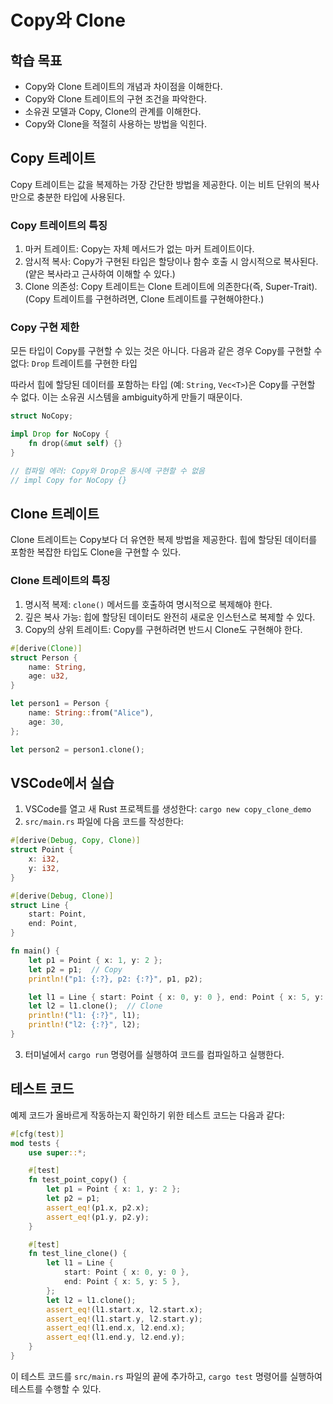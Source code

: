 # Copy와 Clone

## 학습 목표
- Copy와 Clone 트레이트의 개념과 차이점을 이해한다.
- Copy와 Clone 트레이트의 구현 조건을 파악한다.
- 소유권 모델과 Copy, Clone의 관계를 이해한다.
- Copy와 Clone을 적절히 사용하는 방법을 익힌다.

## Copy 트레이트

Copy 트레이트는 값을 복제하는 가장 간단한 방법을 제공한다. 이는 비트 단위의 복사만으로 충분한 타입에 사용된다.

### Copy 트레이트의 특징

1. 마커 트레이트: Copy는 자체 메서드가 없는 마커 트레이트이다.
2. 암시적 복사: Copy가 구현된 타입은 할당이나 함수 호출 시 암시적으로 복사된다.(얕은 복사라고 근사하여 이해할 수 있다.)
3. Clone 의존성: Copy 트레이트는 Clone 트레이트에 의존한다(즉, Super-Trait).(Copy 트레이트를 구현하려면, Clone 트레이트를 구현해야한다.)

### Copy 구현 제한

모든 타입이 Copy를 구현할 수 있는 것은 아니다. 다음과 같은 경우 Copy를 구현할 수 없다: `Drop` 트레이트를 구현한 타입

따라서 힙에 할당된 데이터를 포함하는 타입 (예: `String`, `Vec<T>`)은 Copy를 구현할 수 없다. 이는 소유권 시스템을 ambiguity하게 만들기 때문이다. 

```rust
struct NoCopy;

impl Drop for NoCopy {
    fn drop(&mut self) {}
}

// 컴파일 에러: Copy와 Drop은 동시에 구현할 수 없음
// impl Copy for NoCopy {}
```

## Clone 트레이트

Clone 트레이트는 Copy보다 더 유연한 복제 방법을 제공한다. 힙에 할당된 데이터를 포함한 복잡한 타입도 Clone을 구현할 수 있다.

### Clone 트레이트의 특징

1. 명시적 복제: `clone()` 메서드를 호출하여 명시적으로 복제해야 한다.
2. 깊은 복사 가능: 힙에 할당된 데이터도 완전히 새로운 인스턴스로 복제할 수 있다.
3. Copy의 상위 트레이트: Copy를 구현하려면 반드시 Clone도 구현해야 한다.

```rust
#[derive(Clone)]
struct Person {
    name: String,
    age: u32,
}

let person1 = Person {
    name: String::from("Alice"),
    age: 30,
};

let person2 = person1.clone();
```

## VSCode에서 실습

1. VSCode를 열고 새 Rust 프로젝트를 생성한다: `cargo new copy_clone_demo`
2. `src/main.rs` 파일에 다음 코드를 작성한다:

```rust
#[derive(Debug, Copy, Clone)]
struct Point {
    x: i32,
    y: i32,
}

#[derive(Debug, Clone)]
struct Line {
    start: Point,
    end: Point,
}

fn main() {
    let p1 = Point { x: 1, y: 2 };
    let p2 = p1;  // Copy
    println!("p1: {:?}, p2: {:?}", p1, p2);

    let l1 = Line { start: Point { x: 0, y: 0 }, end: Point { x: 5, y: 5 } };
    let l2 = l1.clone();  // Clone
    println!("l1: {:?}", l1);
    println!("l2: {:?}", l2);
}
```

3. 터미널에서 `cargo run` 명령어를 실행하여 코드를 컴파일하고 실행한다.

## 테스트 코드

예제 코드가 올바르게 작동하는지 확인하기 위한 테스트 코드는 다음과 같다:

```rust
#[cfg(test)]
mod tests {
    use super::*;

    #[test]
    fn test_point_copy() {
        let p1 = Point { x: 1, y: 2 };
        let p2 = p1;
        assert_eq!(p1.x, p2.x);
        assert_eq!(p1.y, p2.y);
    }

    #[test]
    fn test_line_clone() {
        let l1 = Line {
            start: Point { x: 0, y: 0 },
            end: Point { x: 5, y: 5 },
        };
        let l2 = l1.clone();
        assert_eq!(l1.start.x, l2.start.x);
        assert_eq!(l1.start.y, l2.start.y);
        assert_eq!(l1.end.x, l2.end.x);
        assert_eq!(l1.end.y, l2.end.y);
    }
}
```

이 테스트 코드를 `src/main.rs` 파일의 끝에 추가하고, `cargo test` 명령어를 실행하여 테스트를 수행할 수 있다. 
